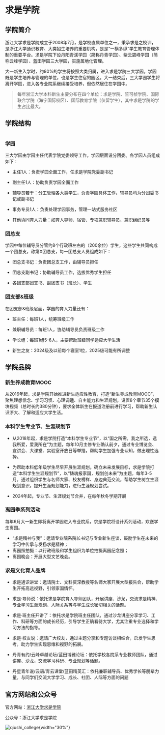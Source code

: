 # 求是学院

## 学院简介

浙江大学求是学院成立于2008年7月，是学校直属单位之一，秉承求是之校训，是浙江大学通识教育、大类招生培养的重要机构，是是“一横多纵”学生教育管理体制的重要平台。求是学院下设丹阳青溪学园（简称丹青学园）、紫云碧峰学园（简称云峰学园）、蓝田学园三大学园，实施属地化管理。

大一新生入学时，约80%的学生将按照大类归属，进入求是学院三大学园。学园既是学生培养与管理的单位，也是学生住宿的园区。大一结束后，三大学园学生将离开学园，进入各专业院系继续接受培养，但依然居住在学园中。

> 每年浙江大学本科新生主要分布在四个单位：求是学院、竺可桢学院、国际联合学院（海宁国际校区）、国际教育学院（仅留学生），其中求是学院的学生占比最大。

## 学院结构

# 

### 学园

三大学园由学园主任代表学院党委领导工作，学园层面设分团委。各学园人员组成如下：

- 主任1人：负责学园全面工作，任求是学院党委副书记

- 副主任1人：协助负责学园全面工作

- 辅导员若干：分工管理各大类学生，负责学园具体工作，辅导员均为分团委书记或副书记

- 事务专员1人：负责处理学园事务，管理一站式服务社区

- 其他协同育人力量：如育人导师、宿管、专项兼职辅导员、兼职组织员等

### 团总支

学园中每位辅导员分管约8个行政班左右的（200余位）学生，这些学生共同构成一个团总支，称第X团总支，每一团总支人员组成如下：

- 团总支书记：负责团总支工作，由辅导员担任

- 团总支副书记：协助辅导员工作，选拔优秀学生担任

- 各团支部团支书、副团支书（班长）、学生

### 团支部&班级

在团支部&班级层面，学园的育人力量还有：

- 班主任：每班1人，统筹班级工作

- 兼职辅导员：每班1人，协助辅导员负责班级工作

- 学长组：每班1组5-6人，主要帮助班级同学适应大学生活

- 新生之友：2024级及以前每个寝室1位，2025级可能有所调整

## 学院品牌

### 新生养成教育MOOC

从2016年起，求是学院开始推进新生适应性教育，打造“新生养成教育MOOC”，聚焦理想信念、学习习惯、心理调适、自主能力和生涯规划，设置8个章节35个模块视频（总时长约380分钟），要求全体新生在报道注册前进行学习，帮助新生认识浙大、了解和适应大学生活。

### 本科学生专业节、生涯规划节

- 从2018年起，求是学院打造“本科学生专业节”，以“国之所需，我之所选，选我所爱，爱我所在”为主题，每年10月主修专业确认前夕，通过专业博览会、宣讲会、大课堂、实验室开放日等举措，帮助学生加强专业认知，做出理性选择。

- 为帮助本科低年级学生尽早开展生涯规划，确立未来发展目标，求是学院打造“本科学生生涯规划节”，以“铸魂报家国，规划创未来”为主题，每年3-5月，通过组织学生与名师大家、校友榜样、身边典范交流，帮助学生树立生涯规划意识，提升生涯规划能力，进行生涯规划尝试。

- 2024年起，专业节、生涯规划节合并，在每年秋冬学期开展

### 离园季系列活动

每年6月大一新生即将离开学园进入专业院系，求是学院将设计系列活动，欢送学生离园。

- “求是精神与我”：邀请专业院系院长书记与专业新生座谈，鼓励学生在未来的学习中传承与发扬求是精神；
- 离园照拍摄：以行政班级和学生组织为单位拍摄离园纪念照；
- 离园晚会：开展大型文艺晚会。

### 求是文化育人品牌

- 求是通识讲堂：邀请院士、文科资深教授等名师大家开展大型报告会，帮助学生开拓高远视野，引领家国情怀。

- 求是·导师说：依托求是学院育人导师团队，开展讲座、沙龙，交流求是精神、专业学习生涯规划、人际关系等与学生成长密切相关的话题。

- 求是·班主任开讲了：依托求是学院班主任团队，通过沙龙讲座分享学习、工作、科研等方面的成长经历，引导学生正确看待大学，尤其注重专业选择和学习方法的指导。

- 求是·校友说：邀请广大校友，通过主题分享和专题访谈相结合，启发学生思考，助力学生实现思维和视野的拓展。

- 丹青有约/云峰卓越论坛/蓝田博雅论坛：依托学校各院系专业教师团队，通过讲座、沙龙，交流学习科研、专业规划等话题。

- 丹星青年说/云语/青云课堂/蓝田精英汇：依托兼职辅导员、优秀学长等朋辈力量，与同学们交流大学学习、成长、社团、人际等方面的问题

## 官方网站和公众号

官方网站：[浙江大学求是学院](http://qsxy.zju.edu.cn/main.htm)

公众号：浙江大学求是学院

![qiushi_college](../assets/qiushi_college.jpg){width="30%"}
